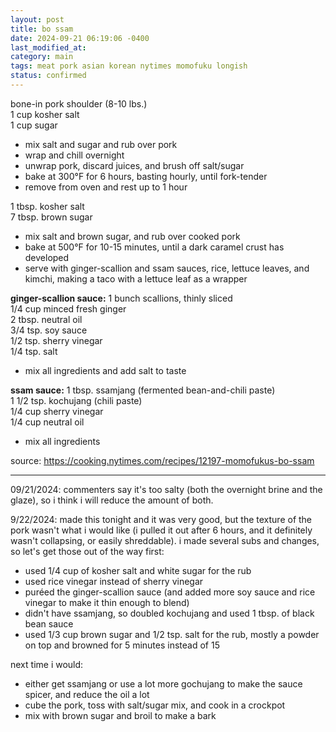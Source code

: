 ```yaml
---
layout: post
title: bo ssam
date: 2024-09-21 06:19:06 -0400
last_modified_at: 
category: main
tags: meat pork asian korean nytimes momofuku longish
status: confirmed
---
```


bone-in pork shoulder (8-10 lbs.)  
1 cup kosher salt  
1 cup sugar  
* mix salt and sugar and rub over pork
* wrap and chill overnight
* unwrap pork, discard juices, and brush off salt/sugar
* bake at 300°F for 6 hours, basting hourly, until fork-tender
* remove from oven and rest up to 1 hour

1 tbsp. kosher salt  
7 tbsp. brown sugar
* mix salt and brown sugar, and rub over cooked pork
* bake at 500°F for 10-15 minutes, until a dark caramel crust has developed
* serve with ginger-scallion and ssam sauces, rice, lettuce leaves, and kimchi,
  making a taco with a lettuce leaf as a wrapper

**ginger-scallion sauce:**
1 bunch scallions, thinly sliced  
1/4 cup minced fresh ginger  
2 tbsp. neutral oil  
3/4 tsp. soy sauce  
1/2 tsp. sherry vinegar  
1/4 tsp. salt  
* mix all ingredients and add salt to taste

**ssam sauce:**
1 tbsp. ssamjang (fermented bean-and-chili paste)  
1 1/2 tsp. kochujang (chili paste)  
1/4 cup sherry vinegar  
1/4 cup neutral oil  
* mix all ingredients

source: <https://cooking.nytimes.com/recipes/12197-momofukus-bo-ssam>

---

09/21/2024: commenters say it's too salty (both the overnight brine and the glaze),
so i think i will reduce the amount of both.

9/22/2024: made this tonight and it was very good, but the texture of the pork 
wasn't what i would like (i pulled it out after 6 hours, and it definitely wasn't
collapsing, or easily shreddable). i made several subs and changes, so let's get
those out of the way first:

* used 1/4 cup of kosher salt and white sugar for the rub
* used rice vinegar instead of sherry vinegar
* puréed the ginger-scallion sauce (and added more soy sauce and rice vinegar to 
  make it thin enough to blend)
* didn't have ssamjang, so doubled kochujang and used 1 tbsp. of black bean sauce
* used 1/3 cup brown sugar and 1/2 tsp. salt for the rub, mostly a powder on top
  and browned for 5 minutes instead of 15

next time i would:

* either get ssamjang or use a lot more gochujang to make the sauce spicer, and
  reduce the oil a lot
* cube the pork, toss with salt/sugar mix, and cook in a crockpot
* mix with brown sugar and broil to make a bark
